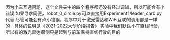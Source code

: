 因为小车互通问题，这个文件夹中的四个程序都还没有经过调试，所以可能会有小错误
如果寻求简便，robot_0_circle.py可以直接用Experiment1/leader_car0.py代替
尽管可能会有点小错误，程序中对于激光雷达和WiFi互联的调用都是一样的，具体的说明见《2021-2022大创阶段报告》
实验中我们默认小车直线行驶，所以有的激光雷达探测只是起到与前车保持直线行驶的目的
